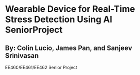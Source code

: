 # Wearable Device for Real-Time Stress Detection Using AI SeniorProject
## By: Colin Lucio, James Pan, and Sanjeev Srinivasan

EE460/EE461/EE462 Senior Project

